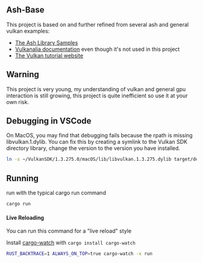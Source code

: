 ## Ash-Base

This project is based on and further refined from several ash and general vulkan examples:

* [The Ash Library Samples](https://github.com/ash-rs/ash/tree/660553c9184997c805c5a9f990395eab6d5e8dd4/ash-examples/src)
* [Vulkanalia documentation](https://kylemayes.github.io/vulkanalia/) even though it's not used in this project
* [The Vulkan tutorial website](https://vulkan-tutorial.com/)

## Warning

This project is very young, my understanding of vulkan and general gpu interaction is still growing, this project is quite inefficient so use it at your own risk.

## Debugging in VSCode

On MacOS, you may find that debugging fails because the rpath is missing libvulkan.1.dylib. You can fix this by creating a symlink to the Vulkan SDK directory library, change the version to the version you have installed.

```sh
ln -s ~/VulkanSDK/1.3.275.0/macOS/lib/libvulkan.1.3.275.dylib target/debug/libvulkan.1.dylib
```

## Running

run with the typical cargo run command

```sh
cargo run
```

#### Live Reloading

You can run this command for a "live reload" style

Install [cargo-watch](https://crates.io/crates/cargo-watch) with `cargo install cargo-watch`

```sh
RUST_BACKTRACE=1 ALWAYS_ON_TOP=true cargo-watch -x run
```
